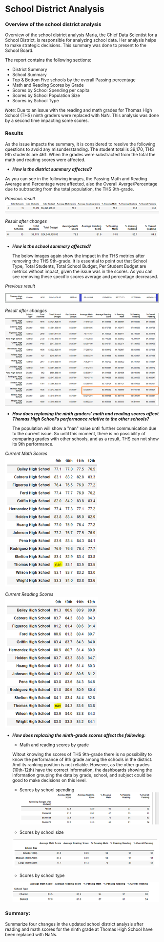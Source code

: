 # School District Analysis

### Overview of the school district analysis
Overview of the school district analysis
Maria, the Chief Data Scientist for a School District, is responsible for analyzing school data. Her analysis helps to make strategic decisions. This summary was done to present to the School Board. 

The report contains the following sections: 
  * District Summary
  * School Summary
  * Top & Bottom Five schools by the overall Passing percentage
  * Math and Reading Scores by Grade
  * Scores by School Spending per capita 
  * Scores by School Population Size
  * Scores by School Type
 
_Note:_ Due to an issue with the reading and math grades for Thomas High School (THS) ninth graders were replaced with NaN. This analysis was done by a second time impacting some scores. 


### Results
As the issue impacts the summary, it is considered to resolve the following questions to avoid any misunderstanding.
The student total is 39,170, THS 9th students are 461. When the grades were substracted from the total the math and reading scores were affected. 

  - _**How is the district summary affected?**_ 
 
 As you can see in the following images, the Passing Math and Reading Average and Percentage were affected, also the Overall Averge/Percentage due to subtracting from the total population, the THS 9th-grade.
 
_Previous result_
![PrevDistrictSummary](https://github.com/JackieCortes/School_District_Analysis/blob/main/Images_4/AnteriorDistrictS.png)

_Result after changes_
![District_Summary](https://github.com/JackieCortes/School_District_Analysis/blob/main/Images_4/District_Summary.PNG)
 
 
  - _**How is the school summary affected?**_
     
     The below images again show the impact in the THS metrics after removing the THS 9th-grade. It is essential to point out that School Type, Total Students, Total School Budget, Per Student Budget are metrics without impact, given the issue was in the scores. 
As you can see removing these specific scores average and percentage decreased. 

_Previous result_

  ![Previous_School_Summary](https://github.com/JackieCortes/School_District_Analysis/blob/main/Images_4/THS_Prev.png)

_Result after changes_  
  ![Remanufactured_School_Summary](https://github.com/JackieCortes/School_District_Analysis/blob/main/Images_4/THS_New.png)
  
  
  - _**How does replacing the ninth graders’ math and reading scores affect Thomas High School’s performance relative to the other schools?**_
     
     The population will show a "nan" value until further communication due to the current issue. So until this moment, there is no possibility of comparing grades with other schools, and as a result, THS can not show its 9th performance.
     
  _Current Math Scores_   
  ![Math Scores_Summary](https://github.com/JackieCortes/School_District_Analysis/blob/main/Images_4/Math_by_Grade.PNG)
  
  _Current Reading Scores_  
  ![Reading_Scores_Summary](https://github.com/JackieCortes/School_District_Analysis/blob/main/Images_4/Read_by_Grade.PNG)
  
  
  - _**How does replacing the ninth-grade scores affect the following:**_
  
       - Math and reading scores by grade
       
       Witout knowing the scores of THS 9th-grade there is no possibility to know the performance of 9th grade among the schools in the district. And its ranking position is not reliable. However, as the other grades (10th-12th) have the correct information, the dashboards showing the information grouping the data by grade, school, and subject could be good to make decisions on this level. 
       
       - Scores by school spending
       ![Scores_By_School_Spending](https://github.com/JackieCortes/School_District_Analysis/blob/main/Images_4/Scores_by_School_Spending.PNG)
  
       
       - Scores by school size
       
       ![Scores_By_School_Size](https://github.com/JackieCortes/School_District_Analysis/blob/main/Images_4/Scores_by_School_Size.PNG)
  
       - Scores by school type

       ![Scores_By_School_Type](https://github.com/JackieCortes/School_District_Analysis/blob/main/Images_4/Scores_by_School_Type.PNG)

### Summary: 
Summarize four changes in the updated school district analysis after reading and math scores for the ninth grade at Thomas High School have been replaced with NaNs.
